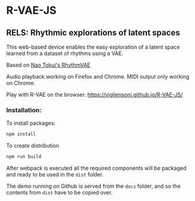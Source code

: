 # R-VAE-JS
## RELS: Rhythmic explorations of latent spaces

This web-based device enables the easy exploration of a latent space learned from a dataset of rhythms using a VAE.

Based on [Nao Tokui's RhythmVAE](https://github.com/naotokui/RhythmVAE_M4L)

Audio playback working on Firefox and Chrome. MIDI output only working on Chrome.

Play with R-VAE on the browser: https://vigliensoni.github.io/R-VAE-JS/


### Installation:

To install packages:
``` bash
npm install
```

To create distribution

``` bash
npm run build
```

After webpack is executed all the required components will be packaged and ready to be used in the `dist` folder.

The demo running on Github is served from the `docs` folder, and so the contents from `dist` have to be copied over.

